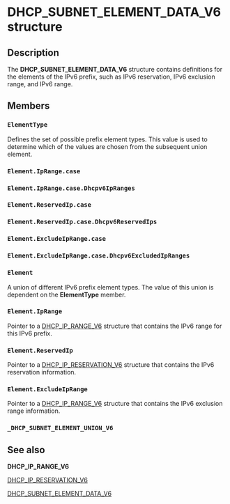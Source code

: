 # DHCP_SUBNET_ELEMENT_DATA_V6 structure

## Description

The **DHCP_SUBNET_ELEMENT_DATA_V6** structure contains definitions for the elements of the IPv6 prefix, such as IPv6 reservation, IPv6 exclusion range, and IPv6 range.

## Members

### `ElementType`

Defines the set of possible prefix element types. This value is used to determine which of the values are chosen from the subsequent union element.

### `Element.IpRange.case`

### `Element.IpRange.case.Dhcpv6IpRanges`

### `Element.ReservedIp.case`

### `Element.ReservedIp.case.Dhcpv6ReservedIps`

### `Element.ExcludeIpRange.case`

### `Element.ExcludeIpRange.case.Dhcpv6ExcludedIpRanges`

### `Element`

A union of different IPv6 prefix element types. The value of this union is dependent on the **ElementType** member.

### `Element.IpRange`

Pointer to a [DHCP_IP_RANGE_V6](https://learn.microsoft.com/windows/desktop/api/dhcpsapi/ns-dhcpsapi-dhcp_ip_range_v6) structure that contains the IPv6 range for this IPv6 prefix.

### `Element.ReservedIp`

Pointer to a [DHCP_IP_RESERVATION_V6](https://learn.microsoft.com/windows/desktop/api/dhcpsapi/ns-dhcpsapi-dhcp_ip_reservation_v6) structure that contains the IPv6 reservation information.

### `Element.ExcludeIpRange`

Pointer to a [DHCP_IP_RANGE_V6](https://learn.microsoft.com/windows/desktop/api/dhcpsapi/ns-dhcpsapi-dhcp_ip_range_v6) structure that contains the IPv6 exclusion range information.

### `_DHCP_SUBNET_ELEMENT_UNION_V6`

## See also

**DHCP_IP_RANGE_V6**

[DHCP_IP_RESERVATION_V6](https://learn.microsoft.com/windows/desktop/api/dhcpsapi/ns-dhcpsapi-dhcp_ip_reservation_v6)

[DHCP_SUBNET_ELEMENT_DATA_V6](https://learn.microsoft.com/windows/desktop/api/dhcpsapi/ns-dhcpsapi-dhcp_subnet_element_data_v6)